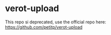 verot-upload
============

This repo si deprecated, use the official repo here: https://github.com/petitp/verot-upload
